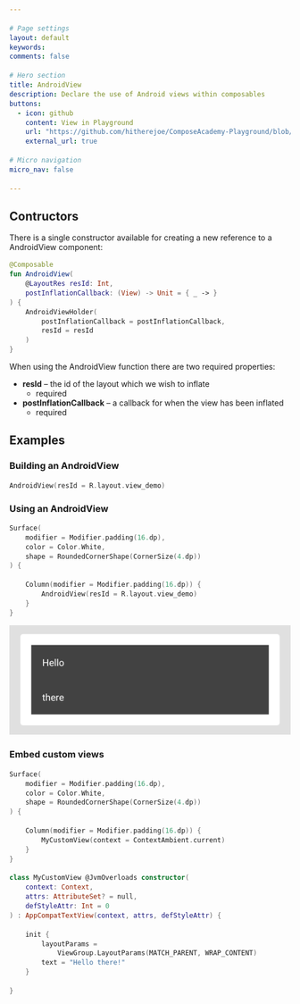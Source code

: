 ```yaml
---

# Page settings
layout: default
keywords:
comments: false

# Hero section
title: AndroidView
description: Declare the use of Android views within composables
buttons:
  - icon: github
    content: View in Playground
    url: "https://github.com/hitherejoe/ComposeAcademy-Playground/blob/master/app/src/main/java/co/joebirch/composeplayground/foundation/border.kt"
    external_url: true
    
# Micro navigation
micro_nav: false

---
```


## Contructors

There is a single constructor available for creating a new reference to a AndroidView component:

```kotlin
@Composable
fun AndroidView(
    @LayoutRes resId: Int, 
    postInflationCallback: (View) -> Unit = { _ -> }
) {
    AndroidViewHolder(
        postInflationCallback = postInflationCallback,
        resId = resId
    )
}
```

When using the AndroidView function there are two required properties:

* **resId** – the id of the layout which we wish to inflate
  * required
* **postInflationCallback** – a callback for when the view has been inflated
  * required

## Examples

### Building an AndroidView

```kotlin
AndroidView(resId = R.layout.view_demo)
```

### Using an AndroidView

```kotlin
Surface(
    modifier = Modifier.padding(16.dp),
    color = Color.White,
    shape = RoundedCornerShape(CornerSize(4.dp))
) {

    Column(modifier = Modifier.padding(16.dp)) {
        AndroidView(resId = R.layout.view_demo)
    }
}
```

![Android View](/academy/foundation/media/androidview.png)

### Embed custom views

```kotlin
Surface(
    modifier = Modifier.padding(16.dp),
    color = Color.White,
    shape = RoundedCornerShape(CornerSize(4.dp))
) {

    Column(modifier = Modifier.padding(16.dp)) {
        MyCustomView(context = ContextAmbient.current)
    }
}

class MyCustomView @JvmOverloads constructor(
    context: Context,
    attrs: AttributeSet? = null,
    defStyleAttr: Int = 0
) : AppCompatTextView(context, attrs, defStyleAttr) {

    init {
        layoutParams = 
            ViewGroup.LayoutParams(MATCH_PARENT, WRAP_CONTENT)
        text = "Hello there!"
    }

}
```
